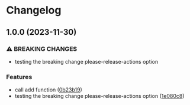 # Changelog

## 1.0.0 (2023-11-30)


### ⚠ BREAKING CHANGES

* testing the breaking change please-release-actions option

### Features

* call add function ([0b23b19](https://github.com/bhastings1019/ci-cd-example/commit/0b23b190d3d2bc009cff991f360302d2657e132f))
* testing the breaking change please-release-actions option ([1e080c8](https://github.com/bhastings1019/ci-cd-example/commit/1e080c8fcb12997dc614b10475e303a171c3a0df))
